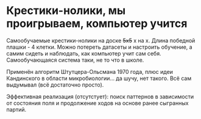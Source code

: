 # Крестики-нолики, мы проигрываем, компьютер учится

Самообучаемые крестики-нолики на доске ~~5x5~~ x на x. Длина победной плашки - 4 клетки. Можно потереть датасеты и настроить обучение, а самим сидеть и наблюдать, как компьютер учит сам себя. Самообучающаяся система таки, не то что в школе.

Применён алгоритм Штутцера-Ольсмана 1970 года, плюс идеи Кандинского в области микробиологии... да шучу, нет такого. Всё сам выдумывал (всё достаточно просто).

Эффективная реализация (отсутстует): поиск паттернов в зависимости от состояния поля и продолжение ходов на основе ранее сыгранных партий.

